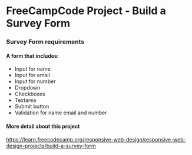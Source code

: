 # FreeCampCode Project - Build a Survey Form

### Survey Form requirements 
#### A form that includes:
- Input for name
- Input for email
- Input for number
- Dropdown
- Checkboxes
- Textarea
- Submit button
- Validation for name email and number

#### More detail about this project
https://learn.freecodecamp.org/responsive-web-design/responsive-web-design-projects/build-a-survey-form
